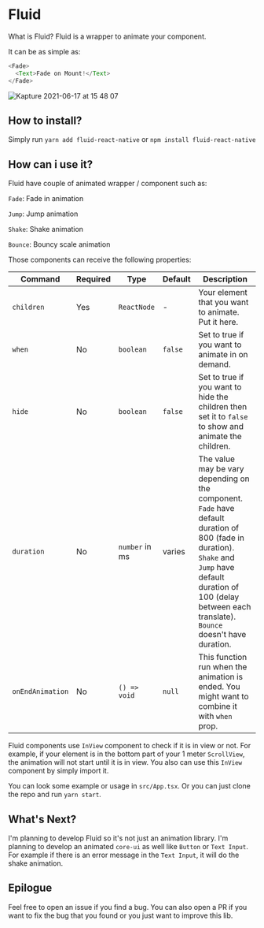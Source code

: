 # Fluid

What is Fluid? Fluid is a wrapper to animate your component.

It can be as simple as:

```javascript
<Fade>
  <Text>Fade on Mount!</Text>
</Fade>
```

![Kapture 2021-06-17 at 15 48 07](https://user-images.githubusercontent.com/25521515/122354372-1e3a5b00-cf7b-11eb-9c5a-1c4126d32c73.gif)

## How to install?

Simply run `yarn add fluid-react-native` or `npm install fluid-react-native`

## How can i use it?

Fluid have couple of animated wrapper / component such as:

`Fade`: Fade in animation

`Jump`: Jump animation

`Shake`: Shake animation

`Bounce`: Bouncy scale animation

Those components can receive the following properties:

| Command          | Required | Type           | Default | Description                                                                                                                                                                                                               |
| ---------------- | -------- | -------------- | ------- | ------------------------------------------------------------------------------------------------------------------------------------------------------------------------------------------------------------------------- |
| `children`       | Yes      | `ReactNode`    | -       | Your element that you want to animate. Put it here.                                                                                                                                                                       |
| `when`           | No       | `boolean`      | `false` | Set to true if you want to animate in on demand.                                                                                                                                                                          |
| `hide`           | No       | `boolean`      | `false` | Set to true if you want to hide the children then set it to `false` to show and animate the children.                                                                                                                     |
| `duration`       | No       | `number` in ms | varies  | The value may be vary depending on the component. `Fade` have default duration of 800 (fade in duration). `Shake` and `Jump` have default duration of 100 (delay between each translate). `Bounce` doesn't have duration. |
| `onEndAnimation` | No       | `() => void`   | `null`  | This function run when the animation is ended. You might want to combine it with `when` prop.                                                                                                                             |

Fluid components use `InView` component to check if it is in view or not. For example, if your element is in the bottom part of your 1 meter `ScrollView`, the animation will not start until it is in view. You also can use this `InView` component by simply import it.

You can look some example or usage in `src/App.tsx`.
Or you can just clone the repo and run `yarn start`.

## What's Next?

I'm planning to develop Fluid so it's not just an animation library. I'm planning to develop an animated `core-ui` as well like `Button` or `Text Input`. For example if there is an error message in the `Text Input`, it will do the shake animation.

## Epilogue

Feel free to open an issue if you find a bug.
You can also open a PR if you want to fix the bug that you found or you just want to improve this lib.
